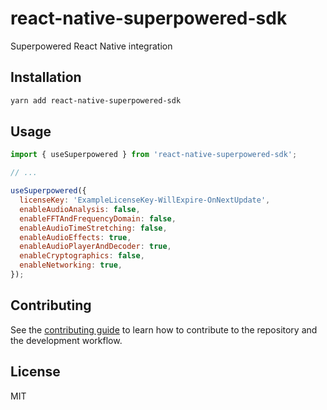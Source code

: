 # react-native-superpowered-sdk

Superpowered React Native integration

## Installation

```sh
yarn add react-native-superpowered-sdk
```

## Usage

```js
import { useSuperpowered } from 'react-native-superpowered-sdk';

// ...

useSuperpowered({
  licenseKey: 'ExampleLicenseKey-WillExpire-OnNextUpdate',
  enableAudioAnalysis: false,
  enableFFTAndFrequencyDomain: false,
  enableAudioTimeStretching: false,
  enableAudioEffects: true,
  enableAudioPlayerAndDecoder: true,
  enableCryptographics: false,
  enableNetworking: true,
});
```

## Contributing

See the [contributing guide](CONTRIBUTING.md) to learn how to contribute to the repository and the development workflow.

## License

MIT
